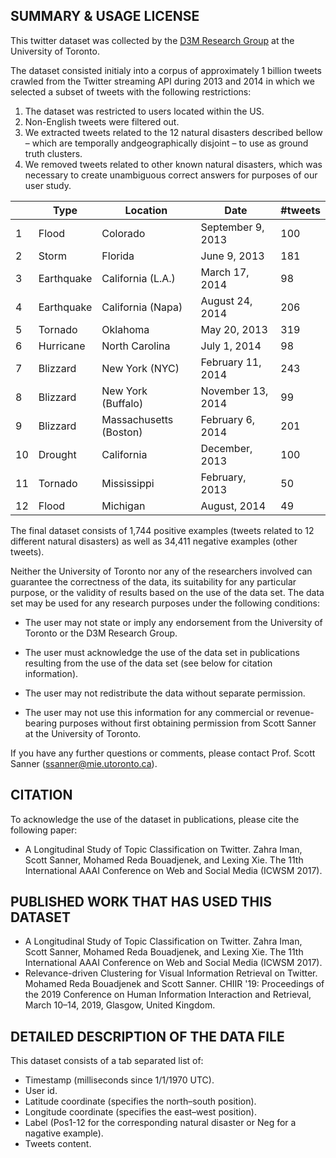 ## SUMMARY & USAGE LICENSE

This twitter dataset  was collected by the [D3M Research Group](https://d3m.mie.utoronto.ca/) at the University of Toronto.

The dataset consisted initialy into a corpus  of  approximately  1  billion tweets crawled from the Twitter streaming API during 2013 and 2014 in which we selected a subset of tweets with the following restrictions:

1. The dataset was restricted to users located within the US.
2. Non-English tweets were filtered out.
3. We extracted tweets related to the 12 natural disasters described bellow – which are temporally andgeographically disjoint – to use as ground truth clusters.
4. We removed tweets related to other known natural disasters, which was necessary to create unambiguous correct answers for purposes of our user study.


||Type|Location|Date|#tweets|
|-|-|-|-|-|
|1|Flood|Colorado|September 9, 2013|100|
|2|Storm|Florida|June 9, 2013|181|
|3|Earthquake|California (L.A.)|March 17, 2014|98|
|4|Earthquake|California (Napa)|August 24, 2014|206|
|5|Tornado|Oklahoma|May 20, 2013|319|
|6|Hurricane|North Carolina|July 1, 2014|98|
|7|Blizzard|New York (NYC)|February 11, 2014|243|
|8|Blizzard|New York (Buffalo)|November 13, 2014|99|
|9|Blizzard|Massachusetts (Boston)|February 6, 2014|201|
|10|Drought|California|December, 2013|100|
|11|Tornado|Mississippi|February, 2013|50|
|12|Flood|Michigan|August, 2014 |49|

The final dataset consists of 1,744 positive examples (tweets related to 12 different natural disasters) as well as 34,411 negative examples (other tweets).


Neither the University of Toronto nor any of the researchers involved can guarantee the correctness of the data, its suitability for any particular purpose, or the validity of results based on the use of the data set.  The data set may be used for any research purposes under the following conditions:

* The user may not state or imply any endorsement from the University of Toronto or the D3M Research Group.

* The user must acknowledge the use of the data set in publications resulting from the use of the data set (see below for citation information).

* The user may not redistribute the data without separate permission.

* The user may not use this information for any commercial or revenue-bearing purposes without first obtaining permission  from Scott Sanner at the University of Toronto.

If you have any further questions or comments, please contact Prof. Scott Sanner
(<ssanner@mie.utoronto.ca>). 

## CITATION

To acknowledge the use of the dataset in publications, please cite the
following paper:
* A Longitudinal Study of Topic Classification on Twitter. Zahra Iman, Scott Sanner, Mohamed Reda Bouadjenek, and Lexing Xie. The 11th International AAAI Conference on Web and Social Media (ICWSM 2017).


## PUBLISHED WORK THAT HAS USED THIS DATASET

* A Longitudinal Study of Topic Classification on Twitter. Zahra Iman, Scott Sanner, Mohamed Reda Bouadjenek, and Lexing Xie. The 11th International AAAI Conference on Web and Social Media (ICWSM 2017).
* Relevance-driven Clustering for Visual Information Retrieval on Twitter. Mohamed Reda Bouadjenek and Scott Sanner. CHIIR '19: Proceedings of the 2019 Conference on Human Information Interaction and Retrieval, March 10–14, 2019, Glasgow, United Kingdom.

## DETAILED DESCRIPTION OF THE DATA FILE

This dataset consists of a tab separated list of:
* Timestamp (milliseconds since 1/1/1970 UTC).
* User id.
* Latitude coordinate (specifies the north–south position).
* Longitude coordinate (specifies the east–west position).
* Label (Pos1-12 for the corresponding natural disaster or Neg for a nagative example).
* Tweets content.

